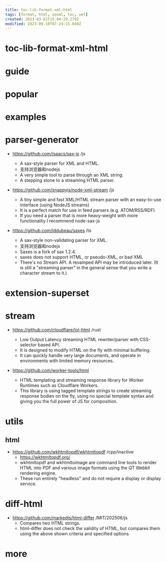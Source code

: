 ```yaml
---
title: toc-lib-format-xml-html
tags: [format, html, ooxml, toc, xml]
created: 2023-03-01T15:04:29.279Z
modified: 2023-09-19T07:24:15.040Z
---
```


# toc-lib-format-xml-html

# guide

# popular

# examples

# parser-generator
- https://github.com/isaacs/sax-js /js
  - A sax-style parser for XML and HTML.
  - 支持浏览器和nodejs
  - A very simple tool to parse through an XML string.
  - A stepping stone to a streaming HTML parser.

- https://github.com/snappyjs/node-xml-stream /js
  - A tiny simple and fast XML/HTML stream parser with an easy-to-use interface (using NodeJS streams)
  - It is a perfect match for use in feed parsers (e.g. ATOM/RSS/RDF)
  - If you need a parser that is more heavy-weight with more functionality I recommend node-sax-js

- https://github.com/lddubeau/saxes /ts
  - A sax-style non-validating parser for XML.
  - 支持浏览器和nodejs
  - Saxes is a fork of sax 1.2.4. 
  - saxes does not support HTML, or pseudo-XML, or bad XML
  - There's no Stream API. A revamped API may be introduced later. (It is still a "streaming parser" in the general sense that you write a character stream to it.)
# extension-superset

# stream
- https://github.com/cloudflare/lol-html /rust
  - Low Output Latency streaming HTML rewriter/parser with CSS-selector based API.
  - It is designed to modify HTML on the fly with minimal buffering. 
  - It can quickly handle very large documents, and operate in environments with limited memory resources. 

- https://github.com/worker-tools/html
  - HTML templating and streaming response library for Worker Runtimes such as Cloudflare Workers.
  - This library is using tagged template strings to create streaming response bodies on the fly, using no special template syntax and giving you the full power of JS for composition.
# utils

## html

- https://github.com/wkhtmltopdf/wkhtmltopdf /cpp/inactive
  - https://wkhtmltopdf.org/
  - wkhtmltopdf and wkhtmltoimage are command line tools to render HTML into PDF and various image formats using the QT Webkit rendering engine. 
  - These run entirely "headless" and do not require a display or display service.
# diff-html
- https://github.com/markedjs/html-differ /MIT/202506/js
  - Compares two HTML strings.
  - html-differ does not check the validity of HTML, but compares them using the above shown criteria and specified options
# more
